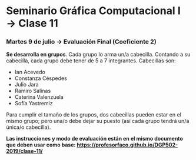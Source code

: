 # Seminario Gráfica Computacional I → Clase 11

### Martes 9 de julio → Evaluación Final (Coeficiente 2)

**Se desarrolla en grupos**. Cada grupo lo arma un/a cabecilla. Contando a su cabecilla, cada grupo debe tener de 5 a 7 integrantes. Cabecillas son: 

- Ian Acevedo
- Constanza Céspedes
- Julio Jara
- Ramiro Salinas
- Caterina Valenzuela
- Sofía Yastremiz

Para cumplir el tamaño de los grupos, dos cabecillas pueden estar en el mismo grupo; pero una/o debe dejar su puesto (así cada grupo tendrá un/a única/o cabecilla).

**Las instrucciones y modo de evaluación están en el mismo documento que deben usar como base: https://profesorfaco.github.io/DGP502-2019/clase-11/**
